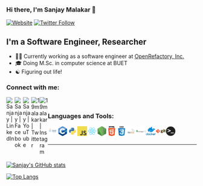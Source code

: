 ### Hi there, I'm Sanjay Malakar 👋

[![Website](https://img.shields.io/website?label=sanjay.me&style=for-the-badge&url=https%3A%2F%2Fsanjay.me)](https://sanjay.me)
[![Twitter Follow](https://img.shields.io/twitter/follow/19malakar?color=1DA1F2&logo=twitter&style=for-the-badge)](https://twitter.com/intent/follow?original_referer=https%3A%2F%2Fgithub.com%2F19malakar&screen_name=19malakar)

## I'm a Software Engineer, Researcher

- 👨‍💻 Currently working as a software engineer at [OpenRefactory, Inc.](https://www.openrefactory.com/)
- 🎓 Doing M&#46;Sc&#46; in computer science at BUET
- ☯️ Figuring out life!

### Connect with me:

[<img align="left" alt="Sanjay | LinkedIn" width="22px" src="https://cdn.jsdelivr.net/npm/simple-icons@v3/icons/linkedin.svg" />][linkedin]
[<img align="left" alt="Sanjay | Facebook" width="22px" src="https://cdn.jsdelivr.net/npm/simple-icons@v3/icons/facebook.svg" />][facebook]
[<img align="left" alt="Sanjay | YouTube" width="22px" src="https://cdn.jsdelivr.net/npm/simple-icons@v3/icons/youtube.svg" />][youtube]
[<img align="left" alt="19malakar | Twitter" width="22px" src="https://cdn.jsdelivr.net/npm/simple-icons@v3/icons/twitter.svg" />][twitter]
[<img align="left" alt="19malakar | Instagram" width="22px" src="https://cdn.jsdelivr.net/npm/simple-icons@v3/icons/instagram.svg" />][instagram]

<br />

### Languages and Tools:

[<img align="left" alt="Java" width="26px" src="https://raw.githubusercontent.com/github/explore/80688e429a7d4ef2fca1e82350fe8e3517d3494d/topics/java/java.png" />][webdevplaylist]
[<img align="left" alt="C++" width="26px" src="https://raw.githubusercontent.com/github/explore/80688e429a7d4ef2fca1e82350fe8e3517d3494d/topics/cpp/cpp.png" />][webdevplaylist]
[<img align="left" alt="Python" width="26px" src="https://raw.githubusercontent.com/github/explore/80688e429a7d4ef2fca1e82350fe8e3517d3494d/topics/python/python.png" />][webdevplaylist]
[<img align="left" alt="JavaScript" width="26px" src="https://raw.githubusercontent.com/github/explore/80688e429a7d4ef2fca1e82350fe8e3517d3494d/topics/javascript/javascript.png" />][webdevplaylist]
[<img align="left" alt="React" width="26px" src="https://raw.githubusercontent.com/github/explore/80688e429a7d4ef2fca1e82350fe8e3517d3494d/topics/react/react.png" />][webdevplaylist]
[<img align="left" alt="Node.js" width="26px" src="https://raw.githubusercontent.com/github/explore/80688e429a7d4ef2fca1e82350fe8e3517d3494d/topics/nodejs/nodejs.png" />][webdevplaylist]
[<img align="left" alt="HTML5" width="26px" src="https://raw.githubusercontent.com/github/explore/80688e429a7d4ef2fca1e82350fe8e3517d3494d/topics/html/html.png" />][webdevplaylist]
[<img align="left" alt="CSS3" width="26px" src="https://raw.githubusercontent.com/github/explore/80688e429a7d4ef2fca1e82350fe8e3517d3494d/topics/css/css.png" />][webdevplaylist]
[<img align="left" alt="MySQL" width="26px" src="https://raw.githubusercontent.com/github/explore/80688e429a7d4ef2fca1e82350fe8e3517d3494d/topics/mysql/mysql.png" />][webdevplaylist]
[<img align="left" alt="MongoDB" width="26px" src="https://raw.githubusercontent.com/github/explore/80688e429a7d4ef2fca1e82350fe8e3517d3494d/topics/mongodb/mongodb.png" />][webdevplaylist]
[<img align="left" alt="Docker" width="26px" src="https://raw.githubusercontent.com/github/explore/78df643247d429f6cc873026c0622819ad797942/topics/docker/docker.png" />][webdevplaylist]
[<img align="left" alt="Git" width="26px" src="https://raw.githubusercontent.com/github/explore/80688e429a7d4ef2fca1e82350fe8e3517d3494d/topics/git/git.png" />][webdevplaylist]
[<img align="left" alt="Terminal" width="26px" src="https://raw.githubusercontent.com/github/explore/80688e429a7d4ef2fca1e82350fe8e3517d3494d/topics/terminal/terminal.png" />][webdevplaylist]

<br />
<br />

---




<br>
<div class="row">
  <div class="col-6">

  [![Sanjay's GitHub stats](https://github-readme-stats.vercel.app/api?username=iamsanjaymalakar&count_private=true&show_icons=true&include_all_commits=true&theme=tokyonight)](https://github.com/iamsanjaymalakar)
  
  </div>
  <div class="col-6">

  [![Top Langs](https://github-readme-stats.vercel.app/api/top-langs/?username=iamsanjaymalakar&hide=css,html&layout=compact&theme=tokyonight&langs_count=8)](https://github.com/iamsanjaymalakar)
  
  </div>

  </div>


[facebook]: https://m.me/iamsanjaymalakar
[twitter]: https://twitter.com/19malakar
[youtube]: https://www.youtube.com/channel/UCZoSJhU-tNyEWPFDqXLAaTg
[instagram]: https://instagram.com/19malakar
[linkedin]: https://linkedin.com/in/sanjaymalakar
[webdevplaylist]: https://github.com/iamsanjaymalakar